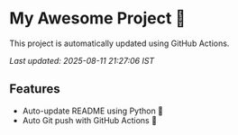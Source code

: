 # My Awesome Project 🚀

This project is automatically updated using GitHub Actions.

_Last updated: 2025-08-11 21:27:06 IST_

## Features
- Auto-update README using Python 🐍
- Auto Git push with GitHub Actions 🤖
